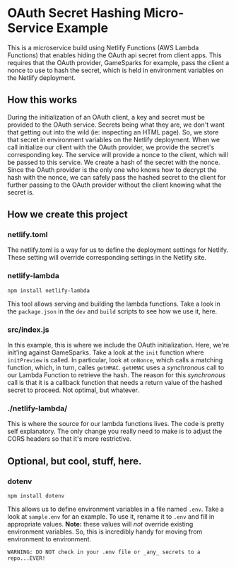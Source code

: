 # OAuth Secret Hashing Micro-Service Example

This is a microservice build using Netlify Functions (AWS Lambda Functions) that enables hiding the OAuth api secret from client apps. This requires that the OAuth provider, GameSparks for example, pass the client a nonce to use to hash the secret, which is held in environment variables on the Netlify deployment.

## How this works

During the initialization of an OAuth client, a key and secret must be provided to the OAuth service. Secrets being what they are, we don't want that getting out into the wild (ie: inspecting an HTML page). So, we store that secret in environment variables on the Netlify deployment. When we call initialize our client with the OAuth provider, we provide the secret's corresponding key. The service will provide a nonce to the client, which will be passed to this service. We create a hash of the secret with the nonce. Since the OAuth provider is the only one who knows how to decrypt the hash with the nonce, we can safely pass the hashed secret to the client for further passing to the OAuth provider without the client knowing what the secret is.

## How we create this project

### netlify.toml
The netlify.toml is a way for us to define the deployment settings for Netlify. These setting will override corresponding settings in the Netlify site.

### netlify-lambda
```
npm install netlify-lambda
```
This tool allows serving and building the lambda functions. Take a look in the `package.json` in the `dev` and `build` scripts to see how we use it, here.

### src/index.js
In this example, this is where we include the OAuth initialization. Here, we're init'ing against GameSparks. Take a look at the `init` function where `initPreview` is called. In particular, look at `onNonce`, which calls a matching function, which, in turn, calles `getHMAC`. `getHMAC` uses a _synchronous_ call to our Lambda Function to retrieve the hash. The reason for this _synchronous_ call is that it is a callback function that needs a return value of the hashed secret to proceed. Not optimal, but whatever.

### ./netlify-lambda/
This is where the source for our lambda functions lives. The code is pretty self explanatory. The only change you really need to make is to adjust the CORS headers so that it's more restrictive.

## Optional, but cool, stuff, here.

### dotenv
```
npm install dotenv
```
This allows us to define environment variables in a file named `.env`. Take a look at `sample.env` for an example. To use it, rename it to `.env` and fill in appropriate values. **Note:** these values will _not_ override existing environment variables. So, this is incredibly handy for moving from environment to environment.

    WARNING: DO NOT check in your .env file or _any_ secrets to a repo...EVER!

